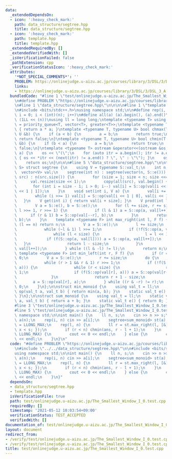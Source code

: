 ```yaml
---
data:
  _extendedDependsOn:
  - icon: ':heavy_check_mark:'
    path: data_structure/segtree.hpp
    title: data_structure/segtree.hpp
  - icon: ':heavy_check_mark:'
    path: template.hpp
    title: template.hpp
  _extendedRequiredBy: []
  _extendedVerifiedWith: []
  _isVerificationFailed: false
  _pathExtension: cpp
  _verificationStatusIcon: ':heavy_check_mark:'
  attributes:
    '*NOT_SPECIAL_COMMENTS*': ''
    PROBLEM: https://onlinejudge.u-aizu.ac.jp/courses/library/3/DSL/3/DSL_3_A
    links:
    - https://onlinejudge.u-aizu.ac.jp/courses/library/3/DSL/3/DSL_3_A
  bundledCode: "#line 1 \"test/onlinejudge.u-aizu.ac.jp/The_Smallest_Window_I_0.test.cpp\"\
    \n#define PROBLEM \"https://onlinejudge.u-aizu.ac.jp/courses/library/3/DSL/3/DSL_3_A\"\
    \n#line 1 \"data_structure/segtree.hpp\"\n\n\n\n#line 1 \"template.hpp\"\n\n\n\
    \n#include <bits/stdc++.h>\nusing namespace std;\n\n#define rep(i, n) for (int\
    \ i = 0; i < (int)(n); i++)\n#define all(a) (a).begin(), (a).end()\n#define bit(n)\
    \ (1LL << (n))\nusing ll = long long;\ntemplate <typename T> using priority_queue_rev\
    \ = priority_queue<T, vector<T>, greater<T>>;\ntemplate <typename T> T sq(T a)\
    \ { return a * a; }\ntemplate <typename T, typename U> bool chmax(T &a, const\
    \ U &b) {\n    if (a < b) {\n        a = b;\n        return true;\n    }\n   \
    \ return false;\n}\ntemplate <typename T, typename U> bool chmin(T &a, const U\
    \ &b) {\n    if (b < a) {\n        a = b;\n        return true;\n    }\n    return\
    \ false;\n}\ntemplate <typename T> ostream &operator<<(ostream &os, vector<T>\
    \ a) {\n    os << \"(\";\n    for (auto itr = a.begin(); itr != a.end(); itr++)\
    \ { os << *itr << (next(itr) != a.end() ? \", \" : \"\"); }\n    os << \")\";\n\
    \    return os;\n}\n\n\n#line 5 \"data_structure/segtree.hpp\"\n\ntemplate <typename\
    \ S> struct segtree {\n    using V = typename S::val_t;\n    int n, size;\n  \
    \  vector<V> val;\n    segtree(int n) : segtree(vector(n, S::e())) {}\n    segtree(vector<V>\
    \ src) : n(src.size()) {\n        for (size = 1; size < n; size <<= 1) {}\n  \
    \      val.resize(size << 1);\n        copy(all(src), val.begin() + size);\n \
    \       for (int i = size - 1; i > 0; i--) val[i] = S::op(val[i << 1 | 0], val[i\
    \ << 1 | 1]);\n    }\n    void set(int i, V a) {\n        val[i += size] = a;\n\
    \        while (i >>= 1) val[i] = S::op(val[i << 1 | 0], val[i << 1 | 1]);\n \
    \   }\n    V get(int i) { return val[i + size]; }\n    V prod(int l, int r) {\n\
    \        V a = S::e(), b = S::e();\n        for (l += size, r += size; l < r;\
    \ l >>= 1, r >>= 1) {\n            if (l & 1) a = S::op(a, val[l++]);\n      \
    \      if (r & 1) b = S::op(val[--r], b);\n        }\n        return S::op(a,\
    \ b);\n    }\n    template <typename F> int max_right(int l, F f) {\n        if\
    \ (l == n) return n;\n        V a = S::e();\n        l += size;\n        do {\n\
    \            while (~l & 1) l >>= 1;\n            if (!f(S::op(a, val[l]))) {\n\
    \                while (l < size) {\n                    l = l << 1;\n       \
    \             if (f(S::op(a, val[l]))) a = S::op(a, val[l++]);\n             \
    \   }\n                return l - size;\n            }\n            a = S::op(a,\
    \ val[l++]);\n        } while ((l & -l) != l);\n        return n;\n    }\n   \
    \ template <typename F> int min_left(int r, F f) {\n        if (r == 0) return\
    \ 0;\n        V a = S::e();\n        r += size;\n        do {\n            r--;\n\
    \            while (r > 1 && r & 1) r >>= 1;\n            if (!f(S::op(val[r],\
    \ a))) {\n                while (r < size) {\n                    r = r << 1 |\
    \ 1;\n                    if (f(S::op(val[r], a))) a = S::op(val[r--], a);\n \
    \               }\n                return r + 1 - size;\n            }\n     \
    \       a = S::op(val[r], a);\n        } while ((r & -r) != r);\n        return\
    \ 0;\n    }\n};\n\nstruct min_monoid {\n    using val_t = ll;\n    static val_t\
    \ op(val_t a, val_t b) { return min(a, b); }\n    static val_t e() { return LLONG_MAX;\
    \ }\n};\n\nstruct sum_monoid {\n    using val_t = ll;\n    static val_t op(val_t\
    \ a, val_t b) { return a + b; }\n    static val_t e() { return 0; }\n};\n\n\n\
    #line 3 \"test/onlinejudge.u-aizu.ac.jp/The_Smallest_Window_I_0.test.cpp\"\n\n\
    #line 5 \"test/onlinejudge.u-aizu.ac.jp/The_Smallest_Window_I_0.test.cpp\"\nusing\
    \ namespace std;\n\nint main() {\n    ll n, s;\n    cin >> n >> s;\n    vector<ll>\
    \ a(n);\n    rep(i, n) cin >> a[i];\n    segtree<sum_monoid> st(a);\n    ll ans\
    \ = LLONG_MAX;\n    rep(l, n) {\n        ll r = st.max_right(l, [&](ll x) { return\
    \ x < s; });\n        if (r < n) chmin(ans, r - l + 1);\n    }\n    if (ans ==\
    \ LLONG_MAX) {\n        cout << 0 << endl;\n    } else {\n        cout << ans\
    \ << endl;\n    }\n}\n"
  code: "#define PROBLEM \"https://onlinejudge.u-aizu.ac.jp/courses/library/3/DSL/3/DSL_3_A\"\
    \n#include \"../../data_structure/segtree.hpp\"\n\n#include <bits/stdc++.h>\n\
    using namespace std;\n\nint main() {\n    ll n, s;\n    cin >> n >> s;\n    vector<ll>\
    \ a(n);\n    rep(i, n) cin >> a[i];\n    segtree<sum_monoid> st(a);\n    ll ans\
    \ = LLONG_MAX;\n    rep(l, n) {\n        ll r = st.max_right(l, [&](ll x) { return\
    \ x < s; });\n        if (r < n) chmin(ans, r - l + 1);\n    }\n    if (ans ==\
    \ LLONG_MAX) {\n        cout << 0 << endl;\n    } else {\n        cout << ans\
    \ << endl;\n    }\n}"
  dependsOn:
  - data_structure/segtree.hpp
  - template.hpp
  isVerificationFile: true
  path: test/onlinejudge.u-aizu.ac.jp/The_Smallest_Window_I_0.test.cpp
  requiredBy: []
  timestamp: '2021-05-12 10:03:54+09:00'
  verificationStatus: TEST_ACCEPTED
  verifiedWith: []
documentation_of: test/onlinejudge.u-aizu.ac.jp/The_Smallest_Window_I_0.test.cpp
layout: document
redirect_from:
- /verify/test/onlinejudge.u-aizu.ac.jp/The_Smallest_Window_I_0.test.cpp
- /verify/test/onlinejudge.u-aizu.ac.jp/The_Smallest_Window_I_0.test.cpp.html
title: test/onlinejudge.u-aizu.ac.jp/The_Smallest_Window_I_0.test.cpp
---
```

